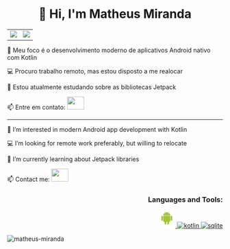 <h1 align="center">👋 Hi, I'm Matheus Miranda</h1>

<table>
  <tr>
    <td><img src="https://github-readme-stats.vercel.app/api?username=matheus-miranda&show_icons=true&theme=tokyonight"></td>
    <td><img src="https://github-readme-stats.vercel.app/api/top-langs/?username=matheus-miranda&&layout=compact&theme=tokyonight"></td>
  </tr>
 </table>

<p> 👀 Meu foco é o desenvolvimento moderno de aplicativos Android nativo com Kotlin</p>
<p> 💻 Procuro trabalho remoto, mas estou disposto a me realocar</p>
<p> 🌱 Estou atualmente estudando sobre as bibliotecas Jetpack</p>
<p> 📫 Entre em contato: <a href="https://www.linkedin.com/in/matheusmiranda"><img src="https://cdn.jsdelivr.net/gh/devicons/devicon/icons/linkedin/linkedin-original.svg" height="30" width="40"></a></p>

<hr>

<p> 👀 I’m interested in modern Android app development with Kotlin</p>
<p> 💻 I’m looking for remote work preferably, but willing to relocate</p>
<p> 🌱 I’m currently learning about Jetpack libraries</p>
<p> 📫 Contact me: <a href="https://www.linkedin.com/in/matheusmiranda"><img src="https://cdn.jsdelivr.net/gh/devicons/devicon/icons/linkedin/linkedin-original.svg" height="30" width="40"></a></p>

<h3 align="right">Languages and Tools:</h3>
<p align="right"> <a href="https://developer.android.com" target="_blank"> <img src="https://raw.githubusercontent.com/devicons/devicon/master/icons/android/android-original-wordmark.svg" alt="android" width="40" height="40"/> </a> <a href="https://kotlinlang.org" target="_blank"> <img src="https://www.vectorlogo.zone/logos/kotlinlang/kotlinlang-icon.svg" alt="kotlin" width="40" height="40"/> </a> <a href="https://www.sqlite.org/" target="_blank"> <img src="https://www.vectorlogo.zone/logos/sqlite/sqlite-icon.svg" alt="sqlite" width="40" height="40"/> </a> </p>
<p align="left"><img src="https://komarev.com/ghpvc/?username=matheus-miranda&label=Profile%20views&color=0e75b6&style=flat" alt="matheus-miranda" /></p>

<!---
matheus-miranda/matheus-miranda is a ✨ special ✨ repository because its `README.md` (this file) appears on your GitHub profile.
You can click the Preview link to take a look at your changes.
--->
